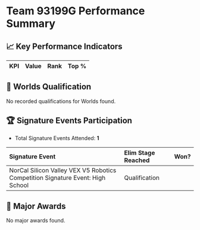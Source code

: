 # Team 93199G Performance Summary

## 📈 Key Performance Indicators
| KPI | Value | Rank | Top % |
|:---|:-----|:----|:-----|


## 🎯 Worlds Qualification
No recorded qualifications for Worlds found.

## 🏆 Signature Events Participation
- Total Signature Events Attended: **1**

| Signature Event | Elim Stage Reached | Won? |
|:----------------|:-------------------|:----|
| NorCal Silicon Valley VEX V5 Robotics Competition Signature Event: High School | Qualification |  |


## 🥇 Major Awards
No major awards found.
